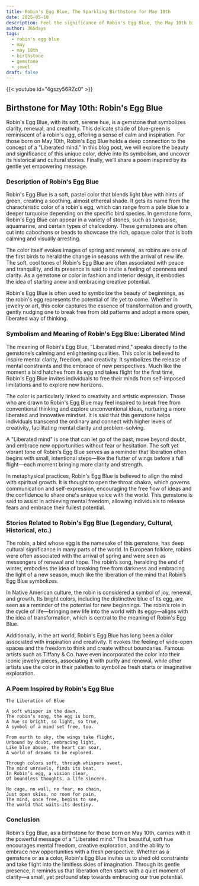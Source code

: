 ```yaml
---
title: Robin's Egg Blue, The Sparkling Birthstone for May 10th
date: 2025-05-10
description: Feel the significance of Robin's Egg Blue, the May 10th birthstone symbolizing Liberated mind. Let its beauty and meaning brighten your day.
author: 365days
tags:
  - robin's egg blue
  - may
  - may 10th
  - birthstone
  - gemstone
  - jewel
draft: false
---
```


{{< youtube id="4gszy56RZc0" >}}

## Birthstone for May 10th: Robin's Egg Blue

Robin's Egg Blue, with its soft, serene hue, is a gemstone that symbolizes clarity, renewal, and creativity. This delicate shade of blue-green is reminiscent of a robin's egg, offering a sense of calm and inspiration. For those born on May 10th, Robin's Egg Blue holds a deep connection to the concept of a "Liberated mind." In this blog post, we will explore the beauty and significance of this unique color, delve into its symbolism, and uncover its historical and cultural stories. Finally, we’ll share a poem inspired by its gentle yet empowering message.

### Description of Robin's Egg Blue

Robin's Egg Blue is a soft, pastel color that blends light blue with hints of green, creating a soothing, almost ethereal shade. It gets its name from the characteristic color of a robin's egg, which can range from a pale blue to a deeper turquoise depending on the specific bird species. In gemstone form, Robin's Egg Blue can appear in a variety of stones, such as turquoise, aquamarine, and certain types of chalcedony. These gemstones are often cut into cabochons or beads to showcase the rich, opaque color that is both calming and visually arresting.

The color itself evokes images of spring and renewal, as robins are one of the first birds to herald the change in seasons with the arrival of new life. The soft, cool tones of Robin's Egg Blue are often associated with peace and tranquility, and its presence is said to invite a feeling of openness and clarity. As a gemstone or color in fashion and interior design, it embodies the idea of starting anew and embracing creative potential.

Robin's Egg Blue is often used to symbolize the beauty of beginnings, as the robin's egg represents the potential of life yet to come. Whether in jewelry or art, this color captures the essence of transformation and growth, gently nudging one to break free from old patterns and adopt a more open, liberated way of thinking.

### Symbolism and Meaning of Robin's Egg Blue: Liberated Mind

The meaning of Robin's Egg Blue, "Liberated mind," speaks directly to the gemstone’s calming and enlightening qualities. This color is believed to inspire mental clarity, freedom, and creativity. It symbolizes the release of mental constraints and the embrace of new perspectives. Much like the moment a bird hatches from its egg and takes flight for the first time, Robin's Egg Blue invites individuals to free their minds from self-imposed limitations and to explore new horizons.

The color is particularly linked to creativity and artistic expression. Those who are drawn to Robin's Egg Blue may feel inspired to break free from conventional thinking and explore unconventional ideas, nurturing a more liberated and innovative mindset. It is said that this gemstone helps individuals transcend the ordinary and connect with higher levels of creativity, facilitating mental clarity and problem-solving.

A "Liberated mind" is one that can let go of the past, move beyond doubt, and embrace new opportunities without fear or hesitation. The soft yet vibrant tone of Robin's Egg Blue serves as a reminder that liberation often begins with small, intentional steps—like the flutter of wings before a full flight—each moment bringing more clarity and strength.

In metaphysical practices, Robin's Egg Blue is believed to align the mind with spiritual growth. It is thought to open the throat chakra, which governs communication and self-expression, encouraging the free flow of ideas and the confidence to share one's unique voice with the world. This gemstone is said to assist in achieving mental freedom, allowing individuals to release fears and embrace their fullest potential.

### Stories Related to Robin's Egg Blue (Legendary, Cultural, Historical, etc.)

The robin, a bird whose egg is the namesake of this gemstone, has deep cultural significance in many parts of the world. In European folklore, robins were often associated with the arrival of spring and were seen as messengers of renewal and hope. The robin’s song, heralding the end of winter, embodies the idea of breaking free from darkness and embracing the light of a new season, much like the liberation of the mind that Robin’s Egg Blue symbolizes.

In Native American culture, the robin is considered a symbol of joy, renewal, and growth. Its bright colors, including the distinctive blue of its egg, are seen as a reminder of the potential for new beginnings. The robin’s role in the cycle of life—bringing new life into the world with its eggs—aligns with the idea of transformation, which is central to the meaning of Robin's Egg Blue.

Additionally, in the art world, Robin's Egg Blue has long been a color associated with inspiration and creativity. It evokes the feeling of wide-open spaces and the freedom to think and create without boundaries. Famous artists such as Tiffany & Co. have even incorporated the color into their iconic jewelry pieces, associating it with purity and renewal, while other artists use the color in their palettes to symbolize fresh starts or imaginative exploration.

### A Poem Inspired by Robin's Egg Blue

```
The Liberation of Blue

A soft whisper in the dawn,  
The robin’s song, the egg is born,  
A hue so bright, so light, so true,  
A symbol of a mind set free, too.

From earth to sky, the wings take flight,  
Unbound by doubt, embracing light,  
Like blue above, the heart can soar,  
A world of dreams to be explored.

Through colors soft, through whispers sweet,  
The mind unravels, finds its beat,  
In Robin’s egg, a vision clear,  
Of boundless thoughts, a life sincere.

No cage, no wall, no fear, no chain,  
Just open skies, no room for pain,  
The mind, once free, begins to see,  
The world that waits—its destiny.
```

### Conclusion

Robin's Egg Blue, as a birthstone for those born on May 10th, carries with it the powerful message of a "Liberated mind." This beautiful, soft hue encourages mental freedom, creative exploration, and the ability to embrace new opportunities with a fresh perspective. Whether as a gemstone or as a color, Robin's Egg Blue invites us to shed old constraints and take flight into the limitless skies of imagination. Through its gentle presence, it reminds us that liberation often starts with a quiet moment of clarity—a small, yet profound step towards embracing our true potential.